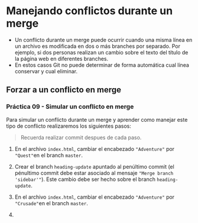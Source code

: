 # Manejando conflictos durante un merge

 - Un conflicto durante un merge puede ocurrir cuando una misma línea en un archivo es modificada en dos o más branches por separado. Por ejemplo, si dos personas realizan un cambio sobre el texto del título de la página web en diferentes branches.
 - En estos casos Git no puede determinar de forma automática cual línea conservar y cual eliminar.

## Forzar a un conflicto en merge

### Práctica 09 - Simular un conflicto en merge

Para simular un conflicto durante un merge y aprender como manejar este tipo de conflicto realizaremos los siguientes pasos:

> Recuerda realizar commit despues de cada paso.

 1. En el archivo `index.html`, cambiar el encabezado `"Adventure"` por `"Quest"`en el branch `master`.

 2. Crear el branch `heading-update` apuntado al penúltimo commit (el pénultimo commit debe estar asociado al mensaje `"Merge branch 'sidebar'"`). Este cambio debe ser hecho sobre el branch `heading-update`.

 3. En el archivo `index.html`, cambiar el encabezado `"Adventure"` por `"Crusade"`en el branch `master`.
 4. 

<!--stackedit_data:
eyJoaXN0b3J5IjpbMTI2MDgwNDU1MiwxNzc4NzQyOTkxLC0zOD
AwNTM0MzVdfQ==
-->
